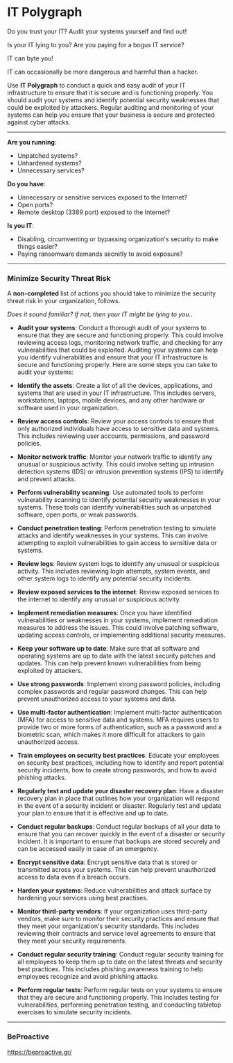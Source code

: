 # IT Polygraph

Do you trust your IT? Audit your systems yourself and find out!

Is your IT lying to you? Are you paying for a bogus IT service?

IT can byte you! 

IT can occasionally be more dangerous and harmful than a hacker.

Use **IT Polygraph** to conduct a quick and easy audit of your IT infrastructure to ensure that it is secure and is functioning properly. You should audit your systems and identify potential security weaknesses that could be exploited by attackers. Regular auditing and monitoring of your systems can help you ensure that your business is secure and protected against cyber attacks.

---

**Are you running**:

* Unpatched systems?
* Unhardened systems?
* Unnecessary services?

**Do you have**:

* Unnecessary or sensitive services exposed to the Internet?
* Open ports?
* Remote desktop (3389 port) exposed to the Internet?

**Is you IT**:

* Disabling, circumventing or bypassing organization's security to make things easier?
* Paying ransomware demands secretly to avoid exposure?

---

### Minimize Security Threat Risk

A **non-completed** list of actions you should take to minimize the security threat risk in your organization, follows. 

*Does it sound familiar? If not, then your IT might be lying to you..*


* **Audit your systems**: Conduct a thorough audit of your systems to ensure that they are secure and functioning properly. This could involve reviewing access logs, monitoring network traffic, and checking for any vulnerabilities that could be exploited. Auditing your systems can help you identify vulnerabilities and ensure that your IT infrastructure is secure and functioning properly. Here are some steps you can take to audit your systems:

* **Identify the assets**: Create a list of all the devices, applications, and systems that are used in your IT infrastructure. This includes servers, workstations, laptops, mobile devices, and any other hardware or software used in your organization.

* **Review access controls**: Review your access controls to ensure that only authorized individuals have access to sensitive data and systems. This includes reviewing user accounts, permissions, and password policies.

* **Monitor network traffic**: Monitor your network traffic to identify any unusual or suspicious activity. This could involve setting up intrusion detection systems (IDS) or intrusion prevention systems (IPS) to identify and prevent attacks.

* **Perform vulnerability scanning**: Use automated tools to perform vulnerability scanning to identify potential security weaknesses in your systems. These tools can identify vulnerabilities such as unpatched software, open ports, or weak passwords.

* **Conduct penetration testing**: Perform penetration testing to simulate attacks and identify weaknesses in your systems. This can involve attempting to exploit vulnerabilities to gain access to sensitive data or systems.

* **Review logs**: Review system logs to identify any unusual or suspicious activity. This includes reviewing login attempts, system events, and other system logs to identify any potential security incidents.

* **Review exposed services to the internet**: Review exposed services to the internet to identify any unusual or suspicious activity.

* **Implement remediation measures**: Once you have identified vulnerabilities or weaknesses in your systems, implement remediation measures to address the issues. This could involve patching software, updating access controls, or implementing additional security measures.

* **Keep your software up to date**: Make sure that all software and operating systems are up to date with the latest security patches and updates. This can help prevent known vulnerabilities from being exploited by attackers.

* **Use strong passwords**: Implement strong password policies, including complex passwords and regular password changes. This can help prevent unauthorized access to your systems and data.

* **Use multi-factor authentication**: Implement multi-factor authentication (MFA) for access to sensitive data and systems. MFA requires users to provide two or more forms of authentication, such as a password and a biometric scan, which makes it more difficult for attackers to gain unauthorized access.

* **Train employees on security best practices**: Educate your employees on security best practices, including how to identify and report potential security incidents, how to create strong passwords, and how to avoid phishing attacks.

* **Regularly test and update your disaster recovery plan**: Have a disaster recovery plan in place that outlines how your organization will respond in the event of a security incident or disaster. Regularly test and update your plan to ensure that it is effective and up to date.

* **Conduct regular backups**: Conduct regular backups of all your data to ensure that you can recover quickly in the event of a disaster or security incident. It is important to ensure that backups are stored securely and can be accessed easily in case of an emergency.

* **Encrypt sensitive data**: Encrypt sensitive data that is stored or transmitted across your systems. This can help prevent unauthorized access to data even if a breach occurs.

* **Harden your systems**: Reduce vulnerabilities and attack surface by hardening your services using best practises.

* **Monitor third-party vendors**: If your organization uses third-party vendors, make sure to monitor their security practices and ensure that they meet your organization's security standards. This includes reviewing their contracts and service level agreements to ensure that they meet your security requirements.

* **Conduct regular security training**: Conduct regular security training for all employees to keep them up to date on the latest threats and security best practices. This includes phishing awareness training to help employees recognize and avoid phishing attacks.

* **Perform regular tests**: Perform regular tests on your systems to ensure that they are secure and functioning properly. This includes testing for vulnerabilities, performing penetration testing, and conducting tabletop exercises to simulate security incidents.

---

### BeProactive

https://beproactive.gr/
